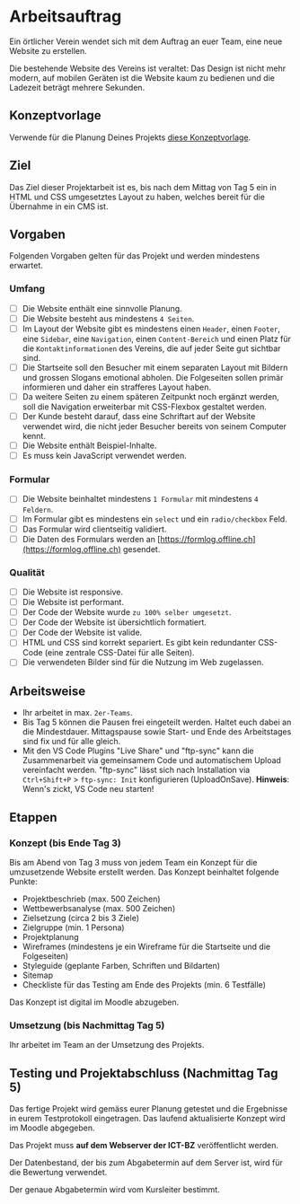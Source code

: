 # Arbeitsauftrag

Ein örtlicher Verein wendet sich mit dem Auftrag an euer Team, eine neue Website zu erstellen.

Die bestehende Website des Vereins ist veraltet: Das Design ist nicht mehr modern, auf mobilen Geräten ist die Website kaum zu bedienen und die Ladezeit beträgt mehrere Sekunden.

## Konzeptvorlage

Verwende für die Planung Deines Projekts [diese Konzeptvorlage](https://github.com/IctBerufsbildungZentralschweiz/modul-101-projekt/raw/master/src/Projektarbeit_M101_Konzept_VORLAGE.docx).

## Ziel

Das Ziel dieser Projektarbeit ist es, bis nach dem Mittag von Tag 5 ein in HTML und CSS umgesetztes Layout zu haben, welches bereit für die Übernahme in ein CMS ist.

## Vorgaben

Folgenden Vorgaben gelten für das Projekt und werden mindestens erwartet.

### Umfang

* [ ] Die Website enthält eine sinnvolle Planung.
* [ ] Die Website besteht aus mindestens `4 Seiten`.
* [ ] Im Layout der Website gibt es mindestens einen `Header`, einen `Footer`, eine `Sidebar`, eine `Navigation`, einen `Content-Bereich` und einen Platz für die `Kontaktinformationen` des Vereins, die auf jeder Seite gut sichtbar sind.
* [ ] Die Startseite soll den Besucher mit einem separaten Layout mit Bildern und grossen Slogans emotional abholen. Die Folgeseiten sollen primär informieren und daher ein strafferes Layout haben.
* [ ] Da weitere Seiten zu einem späteren Zeitpunkt noch ergänzt werden, soll die Navigation erweiterbar mit 
CSS-Flexbox gestaltet werden.
* [ ] Der Kunde besteht darauf, dass eine Schriftart auf der Website verwendet wird, die nicht jeder Besucher bereits von seinem Computer kennt.
* [ ] Die Website enthält Beispiel-Inhalte.
* [ ] Es muss kein JavaScript verwendet werden.

### Formular

* [ ] Die Website beinhaltet mindestens `1 Formular` mit mindestens `4 Feldern`.
* [ ] Im Formular gibt es mindestens ein `select` und ein `radio/checkbox` Feld.
* [ ] Das Formular wird clientseitig validiert.
* [ ] Die Daten des Formulars werden an [https://formlog.offline.ch](https://formlog.offline.ch) gesendet.

### Qualität 

* [ ] Die Website ist responsive.
* [ ] Die Website ist performant.
* [ ] Der Code der Website wurde `zu 100% selber umgesetzt`.
* [ ] Der Code der Website ist übersichtlich formatiert.
* [ ] Der Code der Website ist valide.
* [ ] HTML und CSS sind korrekt separiert. Es gibt kein redundanter CSS-Code (eine zentrale CSS-Datei für alle Seiten).
* [ ] Die verwendeten Bilder sind für die Nutzung im Web zugelassen.

## Arbeitsweise

* Ihr arbeitet in max. `2er-Teams`.
* Bis Tag 5 können die Pausen frei eingeteilt werden. Haltet euch dabei an die Mindestdauer. Mittagspause sowie Start- und Ende des Arbeitstages sind fix und für alle gleich.
* Mit den VS Code Plugins "Live Share" und "ftp-sync" kann die Zusammenarbeit via gemeinsamem Code und automatischem Upload vereinfacht werden. "ftp-sync" lässt sich nach Installation via `Ctrl+Shift+P` > `ftp-sync: Init` konfigurieren (UploadOnSave). **Hinweis**: Wenn's zickt, VS Code neu starten! 

## Etappen

### Konzept (bis Ende Tag 3)

Bis am Abend von Tag 3 muss von jedem Team ein Konzept für die umzusetzende Website erstellt werden. Das Konzept beinhaltet folgende Punkte:

* Projektbeschrieb (max. 500 Zeichen)
* Wettbewerbsanalyse (max. 500 Zeichen)
* Zielsetzung (circa 2 bis 3 Ziele)
* Zielgruppe (min. 1 Persona)
* Projektplanung
* Wireframes (mindestens je ein Wireframe für die Startseite und die Folgeseiten)
* Styleguide (geplante Farben, Schriften und Bildarten)
* Sitemap
* Checkliste für das Testing am Ende des Projekts (min. 6 Testfälle)

Das Konzept ist digital im Moodle abzugeben.

### Umsetzung (bis Nachmittag Tag 5)

Ihr arbeitet im Team an der Umsetzung des Projekts.

## Testing und Projektabschluss (Nachmittag Tag 5)

Das fertige Projekt wird gemäss eurer Planung getestet und die Ergebnisse in eurem Testprotokoll eingetragen. Das 
laufend aktualisierte Konzept wird im Moodle abgegeben.

Das Projekt muss **auf dem Webserver der ICT-BZ** veröffentlicht werden.

Der Datenbestand, der bis zum Abgabetermin auf dem Server ist, wird für die Bewertung verwendet.

Der genaue Abgabetermin wird vom Kursleiter bestimmt.
